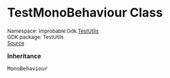 
# TestMonoBehaviour Class
<sup>
Namespace: Improbable.Gdk.<a href="{{urlRoot}}/api/test-utils-index">TestUtils</a><br/>
GDK package: TestUtils<br/>
<a href="https://www.github.com/spatialos/gdk-for-unity/blob/0.2.4/workers/unity/Packages/com.improbable.gdk.testutils/TestMonoBehaviour.cs/#L5">Source</a>
<style>
a code {
                    padding: 0em 0.25em!important;
}
code {
                    background-color: #ffffff!important;
}
</style>
</sup>




</p>

<b>Inheritance</b>

<code>MonoBehaviour</code>













